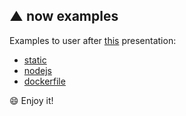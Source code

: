 ▲ now examples
----

Examples to user after [this](http://bit.ly/now-serverless) presentation:

* [static](/static)
* [nodejs](/nodejs)
* [dockerfile](/dockerfile)

:smile: Enjoy it!
